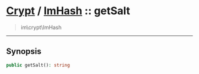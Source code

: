 # [Crypt](crypt.md) / [ImHash](crypt-ImHash.md) :: getSalt
 > im\crypt\ImHash
____

## Synopsis
```php
public getSalt(): string
```
